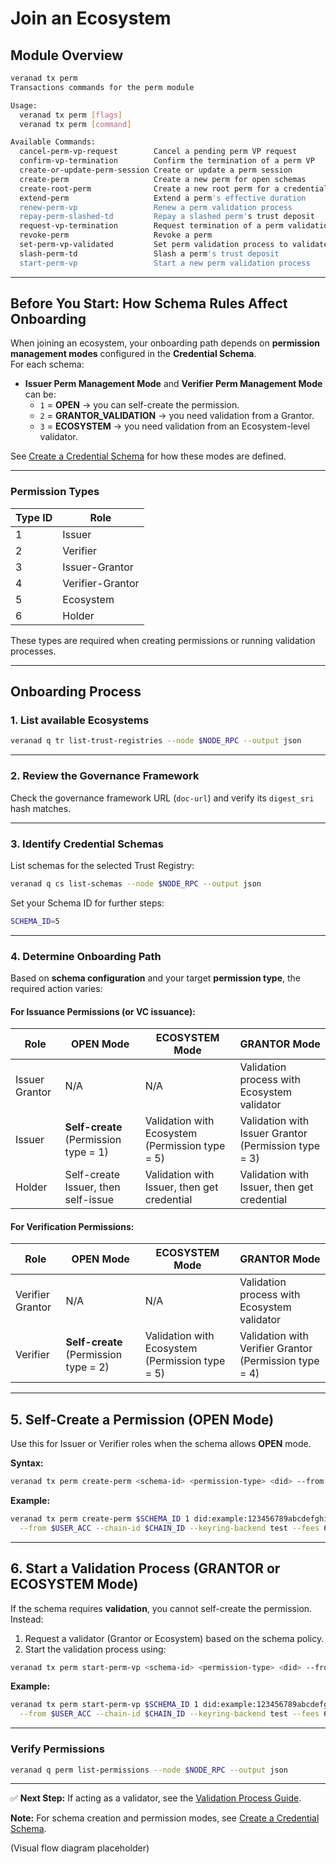 # Join an Ecosystem

## Module Overview

```bash
veranad tx perm               
Transactions commands for the perm module

Usage:
  veranad tx perm [flags]
  veranad tx perm [command]

Available Commands:
  cancel-perm-vp-request        Cancel a pending perm VP request
  confirm-vp-termination        Confirm the termination of a perm VP
  create-or-update-perm-session Create or update a perm session
  create-perm                   Create a new perm for open schemas
  create-root-perm              Create a new root perm for a credential schema
  extend-perm                   Extend a perm's effective duration
  renew-perm-vp                 Renew a perm validation process
  repay-perm-slashed-td         Repay a slashed perm's trust deposit
  request-vp-termination        Request termination of a perm validation process
  revoke-perm                   Revoke a perm
  set-perm-vp-validated         Set perm validation process to validated state
  slash-perm-td                 Slash a perm's trust deposit
  start-perm-vp                 Start a new perm validation process
```

---

## Before You Start: How Schema Rules Affect Onboarding

When joining an ecosystem, your onboarding path depends on **permission management modes** configured in the **Credential Schema**.  
For each schema:

- **Issuer Perm Management Mode** and **Verifier Perm Management Mode** can be:
  - `1` = **OPEN** → you can self-create the permission.
  - `2` = **GRANTOR_VALIDATION** → you need validation from a Grantor.
  - `3` = **ECOSYSTEM** → you need validation from an Ecosystem-level validator.

See [Create a Credential Schema](../17-create-a-credential-schema.md) for how these modes are defined.

---

### Permission Types

| Type ID | Role              |
|---------|-------------------|
| 1       | Issuer           |
| 2       | Verifier         |
| 3       | Issuer-Grantor   |
| 4       | Verifier-Grantor |
| 5       | Ecosystem        |
| 6       | Holder           |

These types are required when creating permissions or running validation processes.

---

## Onboarding Process

### 1. List available Ecosystems

```bash
veranad q tr list-trust-registries --node $NODE_RPC --output json
```

---

### 2. Review the Governance Framework

Check the governance framework URL (`doc-url`) and verify its `digest_sri` hash matches.

---

### 3. Identify Credential Schemas

List schemas for the selected Trust Registry:

```bash
veranad q cs list-schemas --node $NODE_RPC --output json
```

Set your Schema ID for further steps:

```bash
SCHEMA_ID=5
```

---

### 4. Determine Onboarding Path

Based on **schema configuration** and your target **permission type**, the required action varies:

#### For Issuance Permissions (or VC issuance):

| Role              | OPEN Mode                              | ECOSYSTEM Mode                                        | GRANTOR Mode                                              |
|-------------------|---------------------------------------|--------------------------------------------------------|-----------------------------------------------------------|
| Issuer Grantor    | N/A                                   | N/A                                                    | Validation process with Ecosystem validator              |
| Issuer            | **Self-create** (Permission type = 1) | Validation with Ecosystem (Permission type = 5)        | Validation with Issuer Grantor (Permission type = 3)     |
| Holder            | Self-create Issuer, then self-issue   | Validation with Issuer, then get credential            | Validation with Issuer, then get credential              |

#### For Verification Permissions:

| Role              | OPEN Mode                              | ECOSYSTEM Mode                                        | GRANTOR Mode                                              |
|-------------------|---------------------------------------|--------------------------------------------------------|-----------------------------------------------------------|
| Verifier Grantor  | N/A                                   | N/A                                                    | Validation process with Ecosystem validator              |
| Verifier          | **Self-create** (Permission type = 2) | Validation with Ecosystem (Permission type = 5)        | Validation with Verifier Grantor (Permission type = 4)   |

---

## 5. Self-Create a Permission (OPEN Mode)

Use this for Issuer or Verifier roles when the schema allows **OPEN** mode.

**Syntax:**
```bash
veranad tx perm create-perm <schema-id> <permission-type> <did> --from <user> --chain-id <chain-id> --keyring-backend test --fees <amount> --gas auto
```

**Example:**
```bash
veranad tx perm create-perm $SCHEMA_ID 1 did:example:123456789abcdefghi \
  --from $USER_ACC --chain-id $CHAIN_ID --keyring-backend test --fees 600000uvna --node $NODE_RPC
```

---

## 6. Start a Validation Process (GRANTOR or ECOSYSTEM Mode)

If the schema requires **validation**, you cannot self-create the permission. Instead:

1. Request a validator (Grantor or Ecosystem) based on the schema policy.
2. Start the validation process using:

```bash
veranad tx perm start-perm-vp <schema-id> <permission-type> <did> --from $USER_ACC --chain-id $CHAIN_ID --fees 600000uvna --node $NODE_RPC
```

**Example:**
```bash
veranad tx perm start-perm-vp $SCHEMA_ID 1 did:example:123456789abcdefghi \
  --from $USER_ACC --chain-id $CHAIN_ID --keyring-backend test --fees 600000uvna --node $NODE_RPC
```

---

### Verify Permissions
```bash
veranad q perm list-permissions --node $NODE_RPC --output json
```

---

✅ **Next Step:** If acting as a validator, see the [Validation Process Guide](../../learn/verifiable-public-registry/onboarding-participants#validation-process).

**Note:** For schema creation and permission modes, see [Create a Credential Schema](../17-create-a-credential-schema.md).

(Visual flow diagram placeholder)